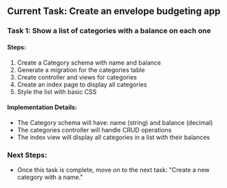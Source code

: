 ## Current Task: Create an envelope budgeting app

### Task 1: Show a list of categories with a balance on each one

#### Steps:
1. Create a Category schema with name and balance
2. Generate a migration for the categories table
3. Create controller and views for categories
4. Create an index page to display all categories
5. Style the list with basic CSS

#### Implementation Details:
- The Category schema will have: name (string) and balance (decimal)
- The categories controller will handle CRUD operations
- The index view will display all categories in a list with their balances

### Next Steps:
- Once this task is complete, move on to the next task: "Create a new category with a name."